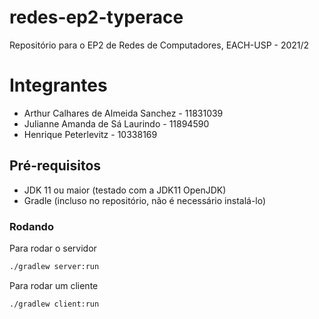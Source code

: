 # redes-ep2-typerace
Repositório para o EP2 de Redes de Computadores, EACH-USP - 2021/2

# Integrantes
* Arthur Calhares de Almeida Sanchez - 11831039
* Julianne Amanda de Sá Laurindo - 11894590
* Henrique Peterlevitz - 10338169

## Pré-requisitos
* JDK 11 ou maior (testado com a JDK11 OpenJDK)
* Gradle (incluso no repositório, não é necessário instalá-lo)

### Rodando
Para rodar o servidor
```sh
./gradlew server:run
```

Para rodar um cliente
```sh
./gradlew client:run
```

